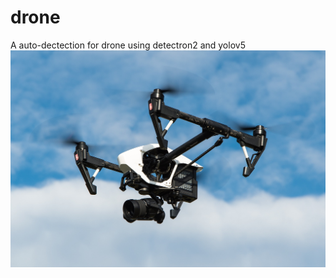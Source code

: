 # drone
A auto-dectection for drone using detectron2 and yolov5  
![](https://raw.githubusercontent.com/liuyunhaozz/image/main/img/drone-1080844_1920.jpg)
